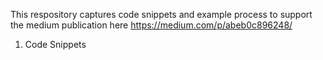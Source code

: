 
This respository captures code snippets and example process to support the medium publication here
https://medium.com/p/abeb0c896248/

1. Code Snippets

